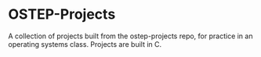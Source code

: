 # OSTEP-Projects
A collection of projects built from the ostep-projects repo, for practice in an operating systems class. Projects are built in C.
